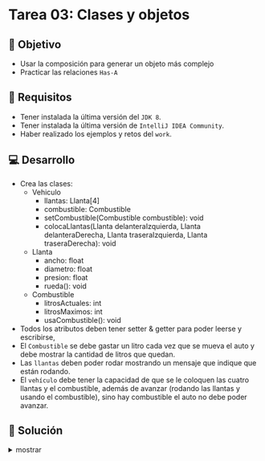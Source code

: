 # Tarea 03: Clases y objetos

## 🎯 Objetivo

* Usar la composición para generar un objeto más complejo
* Practicar las relaciones `Has-A`

## 🧾 Requisitos

* Tener instalada la última versión del `JDK 8`.
* Tener instalada la última versión de `IntelliJ IDEA Community`.
* Haber realizado los ejemplos y retos del `work`.

## 💻 Desarrollo

* Crea las clases:
  * Vehiculo
    * llantas: Llanta[4]
    * combustible: Combustible
    * setCombustible(Combustible combustible): void
    * colocaLlantas(Llanta delanteraIzquierda, Llanta delanteraDerecha, Llanta traseraIzquierda, Llanta traseraDerecha): void
  * Llanta
    * ancho: float
    * diametro: float
    * presion: float
    * rueda(): void
  * Combustible
    * litrosActuales: int
    * litrosMaximos: int
    * usaCombustible(): void
* Todos los atributos deben tener setter & getter para poder leerse y escribirse,
* El `Combustible` se debe gastar un litro cada vez que se mueva el auto y debe mostrar la cantidad de litros que quedan.
* Las `llantas` deben poder rodar mostrando un mensaje que indique que están rodando.
* El `vehículo` debe tener la capacidad de que se le coloquen las cuatro llantas y el combustible, además de avanzar (rodando las llantas y usando el combustible), sino hay combustible el auto no debe poder avanzar.

## 📝 Solución
<details>
	<summary>mostrar</summary>

Cuando tengas tu propuesta, puedes compararla con la que se propone en este directorio observando los siguientes puntos

* En la carpeta `code` está el proyecto
* En la code `src` está el código
* La clase que ejecuta el programa es `Main.java`
</details>
